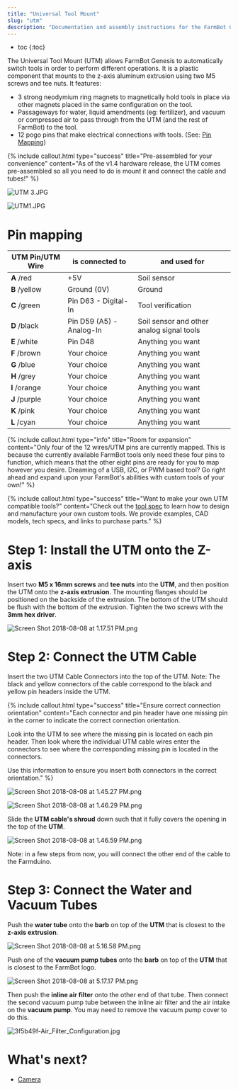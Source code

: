 ```yaml
---
title: "Universal Tool Mount"
slug: "utm"
description: "Documentation and assembly instructions for the FarmBot Genesis universal tool mount"
---
```


* toc
{:toc}

The Universal Tool Mount (UTM) allows FarmBot Genesis to automatically switch tools in order to perform different operations. It is a plastic component that mounts to the z-axis aluminum extrusion using two M5 screws and tee nuts. It features:
* 3 strong neodymium ring magnets to magnetically hold tools in place via other magnets placed in the same configuration on the tool.
* Passageways for water, liquid amendments (eg: fertilizer), and vacuum or compressed air to pass through from the UTM (and the rest of FarmBot) to the tool.
* 12 pogo pins that make electrical connections with tools. (See: [Pin Mapping](#pin-mapping))

{%
include callout.html
type="success"
title="Pre-assembled for your convenience"
content="As of the v1.4 hardware release, the UTM comes pre-assembled so all you need to do is mount it and connect the cable and tubes!"
%}



![UTM 3.JPG](_images/UTM_3.JPG)



![UTM1.JPG](_images/UTM1.JPG)

# Pin mapping

|UTM Pin/UTM Wire              |is connected to               |and used for                  |
|------------------------------|------------------------------|------------------------------|
|**A** /<span class="cable-color red">red</span>|+5V                           |Soil sensor
|**B** /<span class="cable-color yellow">yellow</span>|Ground (0V)                   |Ground
|**C** /<span class="cable-color green">green</span>|Pin D63 - Digital-In          |Tool verification
|**D** /<span class="cable-color black">black</span>|Pin D59 (A5) - Analog-In      |Soil sensor and other analog signal tools
|**E** /<span class="cable-color white">white</span>|Pin D48                       |Anything you want
|**F** /<span class="cable-color brown">brown</span>|Your choice                   |Anything you want
|**G** /<span class="cable-color blue">blue</span>|Your choice                   |Anything you want
|**H** /<span class="cable-color grey">grey</span>|Your choice                   |Anything you want
|**I** /<span class="cable-color orange">orange</span>|Your choice                   |Anything you want
|**J** /<span class="cable-color purple">purple</span>|Your choice                   |Anything you want
|**K** /<span class="cable-color pink">pink</span>|Your choice                   |Anything you want
|**L** /<span class="cable-color cyan">cyan</span>|Your choice                   |Anything you want



{%
include callout.html
type="info"
title="Room for expansion"
content="Only four of the 12 wires/UTM pins are currently mapped. This is because the currently available FarmBot tools only need these four pins to function, which means that the other eight pins are ready for you to map however you desire. Dreaming of a USB, I2C, or PWM based tool? Go right ahead and expand upon your FarmBot's abilities with custom tools of your own!"
%}



{%
include callout.html
type="success"
title="Want to make your own UTM compatible tools?"
content="Check out the [tool spec](../../Extras/mods/tool-spec.md) to learn how to design and manufacture your own custom tools. We provide examples, CAD models, tech specs, and links to purchase parts."
%}

# Step 1: Install the UTM onto the Z-axis
Insert two **M5 x 16mm screws** and **tee nuts** into the **UTM**, and then position the UTM onto the **z-axis extrusion**. The mounting flanges should be positioned on the backside of the extrusion. The bottom of the UTM should be flush with the bottom of the extrusion. Tighten the two screws with the **3mm hex driver**.

![Screen Shot 2018-08-08 at 1.17.51 PM.png](_images/Screen_Shot_2018-08-08_at_1.17.51_PM.png)

# Step 2: Connect the UTM Cable
Insert the two UTM Cable Connectors into the top of the UTM. Note: The black and yellow connectors of the cable correspond to the black and yellow pin headers inside the UTM.

{%
include callout.html
type="success"
title="Ensure correct connection orientation"
content="Each connector and pin header have one missing pin in the corner to indicate the correct connection orientation.

Look into the UTM to see where the missing pin is located on each pin header. Then look where the individual UTM cable wires enter the connectors to see where the corresponding missing pin is located in the connectors. 

Use this information to ensure you insert both connectors in the correct orientation."
%}



![Screen Shot 2018-08-08 at 1.45.27 PM.png](_images/Screen_Shot_2018-08-08_at_1.45.27_PM.png)



![Screen Shot 2018-08-08 at 1.46.29 PM.png](_images/Screen_Shot_2018-08-08_at_1.46.29_PM.png)

Slide the **UTM cable's shroud** down such that it fully covers the opening in the top of the **UTM**.

![Screen Shot 2018-08-08 at 1.46.59 PM.png](_images/Screen_Shot_2018-08-08_at_1.46.59_PM.png)

Note: in a few steps from now, you will connect the other end of the cable to the Farmduino.

# Step 3: Connect the Water and Vacuum Tubes
Push the **water tube** onto the **barb** on top of the **UTM** that is closest to the **z-axis extrusion**.

![Screen Shot 2018-08-08 at 5.16.58 PM.png](_images/Screen_Shot_2018-08-08_at_5.16.58_PM.png)

Push one of the **vacuum pump tubes** onto the **barb** on top of the **UTM** that is closest to the FarmBot logo.

![Screen Shot 2018-08-08 at 5.17.17 PM.png](_images/Screen_Shot_2018-08-08_at_5.17.17_PM.png)

Then push the **inline air filter** onto the other end of that tube. Then connect the second vacuum pump tube between the inline air filter and the air intake on the **vacuum pump**. You may need to remove the vacuum pump cover to do this.

![3f5b49f-Air_Filter_Configuration.jpg](_images/Air_Filter_Configuration.jpg)


# What's next?

 * [Camera](camera.md)
